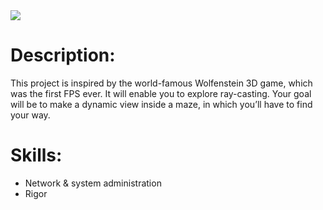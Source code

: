  <img src="https://media.tenor.com/Y4AzOUrW5GQAAAAM/gato-moviendo-la-cabeza-al-ritmo-de-la-musica.gif"/>

# Description:
<p>
  This project is inspired by the world-famous Wolfenstein 3D game, which
was the first FPS ever. It will enable you to explore ray-casting. Your goal will be to
make a dynamic view inside a maze, in which you’ll have to find your way.
</p>

# Skills:
<ul>
  <li>Network & system administration</li>
  <li>Rigor</li>
</ul>
